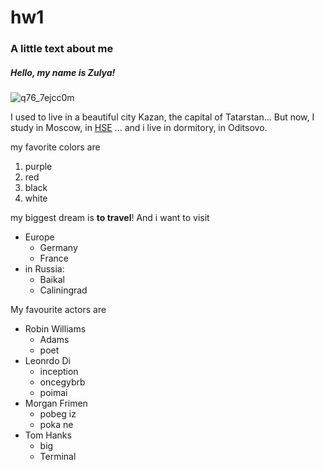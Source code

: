 # hw1
### A little text about me
##### *Hello, my name is **Zulya**!*
![q76_7ejcc0m](https://user-images.githubusercontent.com/35367049/35192926-e05936ce-feab-11e7-8493-f47c3a7dd0ff.jpg)

I used to live in a beautiful city Kazan, the capital of Tatarstan...
But now, I study in Moscow, in [HSE](https://www.hse.ru "my university") ...
and i live in dormitory, in Oditsovo.

my favorite colors are 
1. purple 
2. red
3. black
4. white

my biggest dream is **to travel**! And i want to visit 
* Europe 
  - Germany 
  - France
* in Russia:
  - Baikal
  - Caliningrad
  
 My favourite actors are 
 - Robin Williams 
   - Adams
   - poet
 - Leonrdo Di
   - inception
   - oncegybrb
   - poimai
 - Morgan Frimen
   - pobeg iz 
   - poka ne 
 - Tom Hanks 
   - big 
   - Terminal 

